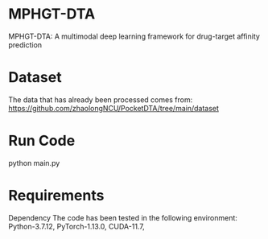 # MPHGT-DTA
MPHGT-DTA: A multimodal deep learning framework for drug-target affinity prediction
# Dataset
The data that has already been processed comes from: https://github.com/zhaolongNCU/PocketDTA/tree/main/dataset
# Run Code
python main.py
# Requirements
Dependency The code has been tested in the following environment: Python-3.7.12, PyTorch-1.13.0, CUDA-11.7,
